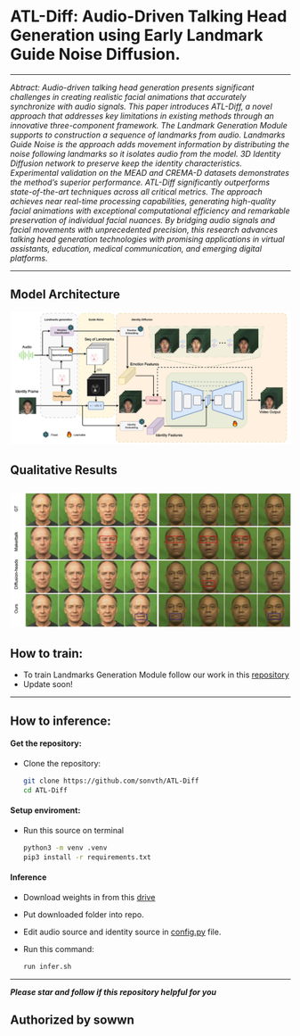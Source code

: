 # ATL-Diff: Audio-Driven Talking Head Generation  using Early Landmark Guide Noise Diffusion.
---
*Abtract: Audio-driven talking head generation presents significant challenges in creating realistic facial animations that accurately synchronize with audio signals. This paper introduces ATL-Diff, a novel approach that addresses key limitations in existing methods through an innovative three-component framework. The Landmark Generation Module supports to construction a sequence of landmarks from audio. Landmarks Guide Noise is the approach adds movement information by distributing the noise following landmarks so it isolates audio from the model. 3D Identity Diffusion network to preserve keep the identity characteristics. Experimental validation on the MEAD and CREMA-D datasets demonstrates the method’s superior performance. ATL-Diff significantly outperforms state-of-the-art techniques across all critical metrics. The approach achieves near real-time processing capabilities, generating high-quality facial animations with exceptional computational efficiency and remarkable preservation of individual facial nuances. By bridging audio signals and facial movements with unprecedented precision, this research advances talking head generation technologies with promising applications in virtual assistants, education, medical communication, and emerging digital platforms.*

---
## Model Architecture
![overview architecture](static/overview.jpg)

## Qualitative Results
![overview architecture](static/quantitative.jpg)
---
## How to train:

- To train Landmarks Generation Module follow our work in this [repository](https://github.com/sowwnn/KFusion-Dual-Domain-for-Speech-to-Landmarks.git)
- Update soon!

---
## How to inference:
#### Get the repository:
- Clone the repository:
    ```bash
    git clone https://github.com/sonvth/ATL-Diff
    cd ATL-Diff
    ```

#### Setup enviroment:
- Run this source on terminal 
    ```bash
    python3 -m venv .venv
    pip3 install -r requirements.txt
    ```

#### Inference

- Download weights in from this [drive](https://drive.google.com/drive/folders/1_6UB-2hD4XVMzZhauBT7YGG2t9FGgFho?usp=drive_link)
- Put downloaded folder into repo.
- Edit audio source and identity source in [config.py](config.py) file.

- Run this command:
    ```bash
    run infer.sh
    ```
---


***Please star and follow if this repository helpful for you***

**Authorized by sowwn**
---

